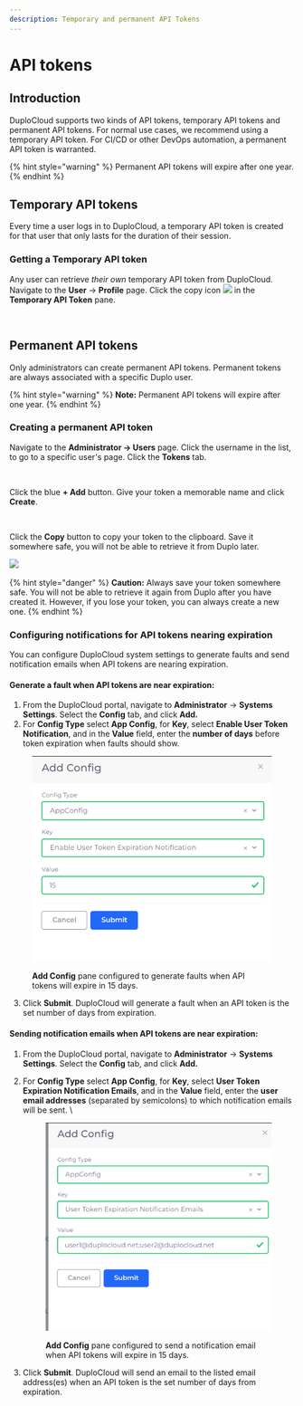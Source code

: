 ```yaml
---
description: Temporary and permanent API Tokens
---
```


# API tokens

## Introduction

DuploCloud supports two kinds of API tokens, temporary API tokens and permanent API tokens. For normal use cases, we recommend using a temporary API token. For CI/CD or other DevOps automation, a permanent API token is warranted.

{% hint style="warning" %}
Permanent API tokens will expire after one year.
{% endhint %}

## Temporary API tokens

Every time a user logs in to DuploCloud, a temporary API token is created for that user that only lasts for the duration of their session.

### Getting a Temporary API token

Any user can retrieve _their own_ temporary API token from DuploCloud. Navigate to the **User** -> **Profile** page. Click the copy icon ![](<../../.gitbook/assets/Screen Shot 2022-02-24 at 2.19.23 PM.png>) in the **Temporary API Token** pane.

<figure><img src="broken-reference" alt=""><figcaption></figcaption></figure>

## Permanent API tokens

Only administrators can create permanent API tokens. Permanent tokens are always associated with a specific Duplo user.

{% hint style="warning" %}
**Note:** Permanent API tokens will expire after one year.
{% endhint %}

### Creating a permanent API token

Navigate to the **Administrator -> Users** page. Click the username in the list, to go to a specific user's page. Click the **Tokens** tab.

<figure><img src="broken-reference" alt=""><figcaption></figcaption></figure>

Click the blue **+ Add** button. Give your token a memorable name and click **Create**.

<div align="left">

<img src="../../.gitbook/assets/Screen Shot 2022-02-24 at 2.27.12 PM.png" alt="">

</div>

Click the **Copy** button to copy your token to the clipboard. Save it somewhere safe, you will not be able to retrieve it from Duplo later.

![](<../../.gitbook/assets/Screen Shot 2022-02-24 at 2.29.53 PM.png>)

{% hint style="danger" %}
**Caution:** Always save your token somewhere safe. You will not be able to retrieve it again from Duplo after you have created it. However, if you lose your token, you can always create a new one.
{% endhint %}

### Configuring notifications for API tokens nearing expiration

You can configure DuploCloud system settings to generate faults and send notification emails when API tokens are nearing expiration.

#### **Generate a fault when API tokens are near expiration:**

1. From the DuploCloud portal, navigate to **Administrator** -> **Systems Settings**. Select the **Config** tab, and click **Add.**&#x20;
2. For **Config Type** select **App Config**, for **Key**, select **Enable User Token Notification**, and in the **Value** field, enter the **number of days** before token expiration when faults should show.&#x20;

<div align="left">

<figure><img src="../../.gitbook/assets/image (4) (7) (1).png" alt=""><figcaption><p><strong>Add Config</strong> pane configured to generate faults when API tokens will expire in 15 days. </p></figcaption></figure>

</div>

3. Click **Submit**. DuploCloud will generate a fault when an API token is the set number of days from expiration.&#x20;

#### **Sending notification emails when API tokens are near expiration:**

1. From the DuploCloud portal, navigate to **Administrator** -> **Systems Settings**. Select the **Config** tab, and click **Add.**&#x20;
2.  For **Config Type** select **App Config**, for **Key**, select **User Token Expiration Notification Emails**, and in the **Value** field, enter the **user email addresses** (separated by semicolons) to which notification emails will be sent. \


    <div align="left">

    <figure><img src="../../.gitbook/assets/token ex email.png" alt=""><figcaption><p><strong>Add Config</strong> pane configured to send a notification email when API tokens will expire in 15 days. </p></figcaption></figure>

    </div>
3. Click **Submit**. DuploCloud will send an email to the listed email address(es) when an API token is the set number of days from expiration.

